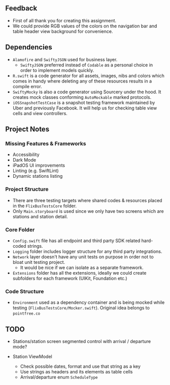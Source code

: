## Feedback

- First of all thank you for creating this assignment.
- We could provide RGB values of the colors on the navigation bar and table header view background for convenience.

## Dependencies

- `Alamofire` and `SwiftyJSON` used for business layer.
    - `SwiftyJSON` preferred instead of `Codable` as a personal choice in order to implement models quickly.
- `R.swift` is a code generator for all assets, images, nibs and colors which comes in handy where deleting any of these resources results in a compile error.
- `SwiftyMocky` is also a code generator using Sourcery under the hood. It creates mock classes conforming `AutoMockable` marked protocols.
- `iOSSnapshotTestCase` is a snapshot testing framework maintained by Uber and previously Facebook. It will help us for checking table view cells and view controllers. 

## Project Notes

### Missing Features & Frameworks

- Accessibility
- Dark Mode
- iPadOS UI improvements
- Linting (e.g. SwiftLint)
- Dynamic stations listing

### Project Structure

- There are three testing targets where shared codes & resources placed in the `FlixBusTestsCore` folder.
- Only `Main.storyboard` is used since we only have two screens which are stations and station detail.

### Core Folder

- `Config.swift` file has all endpoint and third party SDK related hard-coded strings.
- `Logging` folder includes logger structure for any third party integrations.
- `Network` layer doesn't have any unit tests on purpose in order not to bloat unit testing project. 
    - It would be nice if we can isolate as a separate framework. 
- `Extensions` folder has all the extensions, ideally we could create subfolders for each framework (UIKit, Foundation etc.)

### Code Structure

- `Environment` used as a dependency container and is being mocked while testing (`FlixBusTestsCore/Mocker.swift`). Original idea belongs to `pointfree.co`

## TODO

- Stations/station screen segmented control with arrival / departure mode?

- Station ViewModel
    - Check possible dates, format and use that string as a key
    - Use strings as headers and its elements as table cells
    - Arrival/departure enum `ScheduleType`
